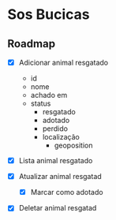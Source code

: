 # Sos Bucicas

## Roadmap

- [X] Adicionar animal resgatado
  - id
  - nome
  - achado em
  - status
    - resgatado
    - adotado
    - perdido
    - localização
      - geoposition
- [X] Lista animal resgatado
- [X] Atualizar animal resgatad
  - [X] Marcar como adotado
- [X] Deletar animal resgatad

